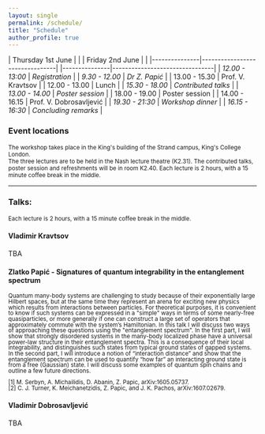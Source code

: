 ```yaml
---
layout: single
permalink: /schedule/
title: "Schedule"
author_profile: true
---
```


| Thursday 1st June      |                       |   | Friday 2nd June    |                           |
|---------------|--------------------------------|   |---------------|--------------------------------|
| <i>  12.00 - 13:00 </i>  |<i>  Registration   </i>                |   | <i>  9.30 -  12.00 </i> | <i> Dr Z. Papić  </i>           |
| 13.00 - 15.30 | Prof. V. Kravtsov              |   | 12.00 - 13.00 | Lunch                          |
| <i> 15.30 - 18.00 </i> |<i> Contributed talks </i>             |   | <i>  13.00 - 14.00 </i> | <i>  Poster session     </i>            |
| 18.00 - 19.00 | Poster session                 |   | 14.00 - 16.15 | Prof. V. Dobrosavljević        |
| <i> 19.30 - 21:30  </i> |<i>  Workshop dinner  </i>              |   | <i> 16.15 - 16:30 </i> | <i>  Concluding remarks  </i>           |

<h3>Event locations </h3>
<sub> The workshop takes place in the King's building of the Strand campus, King's College London. <br /> The three lectures are to be held in the Nash lecture theatre (K2.31). The contributed talks, poster session and refreshments will be in room K2.40. Each lecture is 2 hours, with a 15 minute coffee break in the middle. </sub>

---

<h3>Talks: </h3>
<sub>Each lecture is 2 hours, with a 15 minute coffee break in the middle. </sub>
<h4>Vladimir Kravtsov </h4>
TBA

<h4>Zlatko Papić - Signatures of quantum integrability in the entanglement spectrum</h4>
 <p style="line-height: 1;"> <sub> Quantum many-body systems are challenging to study because of their exponentially large Hilbert spaces, but at the same time they represent an arena for exciting new physics which results from interactions between particles. For theoretical purposes, it is convenient to know if such systems can be expressed in a "simple" ways in terms of some nearly-free quasiparticles, or more generally if one can construct a large set of operators that approximately commute with the system’s Hamiltonian. In this talk I will discuss two ways of approaching these questions using the "entanglement spectrum". In the first part, I will show that strongly disordered systems in the many-body localized phase have a universal power-law structure in their entanglement spectra. This is a consequence of their local integrability, and distinguishes such states from typical ground states of gapped systems. In the second part, I will introduce a notion of “interaction distance” and show that the entanglement spectrum can be used to quantify “how far” an interacting ground state is from a free (Gaussian) state. I will discuss some examples of quantum spin chains and outline a few future directions. <br /> <br />  [1] M. Serbyn, A. Michailidis, D. Abanin, Z. Papic, arXiv:1605.05737. <br />[2] C. J. Turner, K. Meichanetzidis, Z. Papic, and J. K. Pachos, arXiv:1607.02679. </sub> </p>

<h4>Vladimir Dobrosavljević </h4>
TBA

